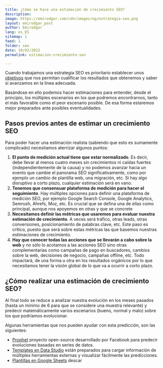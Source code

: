 ```yaml
---
title: ¿Cómo se hace una estimación de crecimiento SEO?
description: 
image: https://emirodgar.com/cdn/images/og/estrategia-seo.png
layout: emirodgar_post
author: Emirodgar
lang: es_ES
sitemap: 1
feed: 1
folder: seo
date: 10/02/2022
permalink: estimacion-crecimiento-seo

--- 
```


Cuando trabajamos una estrategia SEO es prioritario establecer unos [objetivos](https://emirodgar.com/objetivo-seo) que nos permitan cualificar los resultados que obtenemos y saber si avanzamos en la línea adecuada.

Basándose en ello podemos hacer estimaciones para entender, desde el principio, los múltiples escenarios en los que podremos encontrarnos, tanto el más favorable como el peor escenario posible. De esa forma estaremos mejor preparados ante posibles eventualidades.

## Pasos previos antes de estimar un crecimiento SEO

Para poder hacer una estimación realista (sabiendo que esto es sumamente complicado) necesitamos aterrizar algunos puntos:

 1. **El punto de medición actual tiene que estar normalizado**. Es decir, debe llevar al menos cuatro meses sin crecimientos ni caídas fuertes (independientemente de la causa) y no podemos avanzar hacia un evento que cambie el panorama SEO significativamente, como por ejemplo un cambio de plantilla web, una migración, etc. Si hay algo disruptivo a corto plazo, cualquier estimación será en vano.
 2. **Tenemos que consensuar plataforma de medición para hacer el seguimiento**. Hay múltiples opciones para definir una plataforma de medición SEO, por ejemplo Google Search Console, Google Analytics, Semrush, Ahrefs, Moz, etc. Es crucial que se defina una de ellas como principal, aunque nos apoyemos en otras y que se concrete 
 3. **Necesitamos definir las métricas que usaremos para evaluar nuestra estimación de crecimiento**. A veces será tráfico, otras leads, otras conversiones, posicionamiento de palabras clave, etc. Este paso es crítico, puesto que será sobre estas métricas las que basemos nuestras estimaciones de crecimiento.
 4. **Hay que conocer todas las acciones que se llevarán a cabo sobre la web** y no sólo lo acotamos a las acciones SEO sino otras complementarias como campañas de pago en buscadores, cambios sobre la web, decisiones de negocio, campañas offline, etc. Todo impactará, de una forma u otra en los resultados orgánicos por lo que necesitamos tener la visión global de lo que va a ocurrir a corto plazo.

## ¿Cómo realizar una estimación de crecimiento SEO?

Al final todo se reduce a analizar nuestra evolución en los meses pasados (hasta un mínimo de 6 para que se considere una muestra relevante) y predecir matemáticamente varios escenarios (bueno, normal y malo) sobre los que podríamos evolucionar.

Algunas herramientas que nos pueden ayudar con esta predicción, son las siguientes:

- [Prophet](https://facebook.github.io/prophet/) proyecto open-source desarrollado por Facebook para predecir evoluciones basadas en series de datos.
- [Templates en Data Studio](https://www.searchenginejournal.com/forecast-seo-data-studio/311579/) están preparados para cargar información de múltiples herramientas externas y visualizar fácilmente las predicciones.
- [Plantillas en Google Sheets](https://moz.com/blog/seo-forecasting-in-google-sheets) descar

<!--stackedit_data:
eyJoaXN0b3J5IjpbLTI2NDk0Mjg5Ml19
-->
